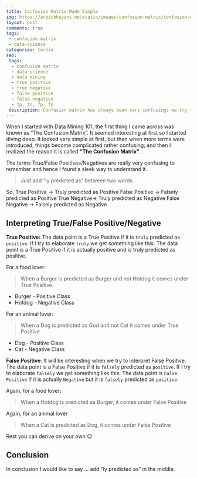 ```yaml
---
title: Confusion Matrix Made Simple
img: https://arpitbhayani.me/static/images/confusion-matrix/confusion-matrix.jpg
layout: post
comments: true
tags:
 - confusion-matrix
 - data-science
categories: techie
seo:
 tags:
  - confusion matrix
  - data science
  - data mining
  - true positive
  - true negative
  - false positive
  - false negative
  - tp, tn, fp, fn
 description: Confusion matrix has always been very confusing; we try to mug it up before examination and then after a few days we don't even remember the difference between false positive and true negative. Hence I develop a simple trick to understand and remember it
---
```


When I started with Data Mining 101, the first thing I came across was known as “The Confusion Matrix”. It seemed interesting at first so I started diving deep. It looked very simple at first, but then when more terms were introduced, things become complicated rather confusing; and then I realized the reason it is called **“The Confusion Matrix”**.

The terms True/False Positives/Negatives are really very confusing to remember and hence I found a sleek way to understand it.

> Just add “ly predicted as” between two words

So,
True Positive → Truly predicted as Positive
False Positive → Falsely predicted as Positive
True Negative→ Truly predicted as Negative
False Negative → Falsely predicted as Negative

## Interpreting True/False Positive/Negative

**True Positive:**
The data point is a True Positive if it is `truly` predicted as `positive`. If I try to elaborate `truly` we get something like this: The data point is a True Positive if it is actually positive and is truly predicted as positive.

For a food lover:

> When a Burger is predicted as Burger and not Hotdog it comes under True Positive.

 - Burger - Positive Class
 - Hotdog - Negative Class

For an animal lover:

> When a Dog is predicted as God and not Cat it comes under True Positive.

 - Dog - Positive Class
 - Cat - Negative Class

**False Positive**:
It will be interesting when we try to interpret  False Positive.
The data point is a False Positive if it is `falsely` predicted as `positive`. If I try to elaborate `falsely` we get something like this: The data point is `False Positive` if it is actually `Negative` but it is `falsely` predicted as `positive`.

Again, for a food lover:

> When a Hotdog is predicted as Burger, it comes under False Positive

Again, for an animal lover

> When a Cat is predicted as Dog, it comes under False Positive

Rest you can derive on your own 😉

## Conclusion

In conclusion I would like to say … add “ly predicted as” in the middle.
